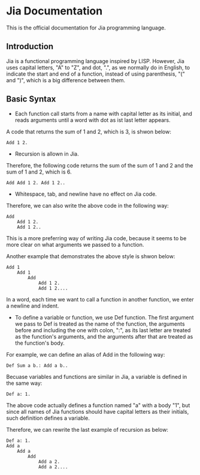# Jia Documentation

This is the official documentation for Jia programming language.

## Introduction

Jia is a functional programming language inspired by LISP. However, Jia uses capital letters, "A" to "Z", and dot, ".", as we normally do in English,
to indicate the start and end of a function, instead of using parenthesis, "(" and ")",
which is a big difference between them.

## Basic Syntax

* Each function call starts from a name with capital letter as its initial, and reads arguments until a word with dot as ist last letter appears.

A code that returns the sum of 1 and 2, which is 3, is shwon below:

    Add 1 2.

* Recursion is allown in Jia.

Therefore, the following code returns the sum of the sum of 1 and 2 and the sum of 1 and 2, which is 6.

    Add Add 1 2. Add 1 2..

* Whitespace, tab, and newline have no effect on Jia code.

Therefore, we can also write the above code in the following way:

    Add
        Add 1 2.
        Add 1 2..
This is a more preferring way of writing Jia code,
because it seems to be more clear on what arguments we passed to a function.

Another example that demonstrates the above style is shwon below:

    Add 1
        Add 1
            Add
                Add 1 2.
                Add 1 2....
In a word, each time we want to call a function in another function, we enter a newline and indent.

* To define a variable or function, we use Def function. The first argument we pass to Def is treated as the name of the function, the arguments before and including the one with colon, ":", as its last letter are treated as the function's arguments, and the arguments after that are treated as the function's body.

For example, we can define an alias of Add in the following way:

    Def Sum a b.: Add a b..
Becuase variables and functions are similar in Jia, a variable is defined in the same way:

    Def a: 1.
The above code actually defines a function named "a" with a body "1", but since all names of Jia functions should have capital letters as their initials, such definition defines a variable.

Therefore, we can rewrite the last example of recursion as below:

    Def a: 1.
    Add a
        Add a
            Add
                Add a 2.
                Add a 2....
